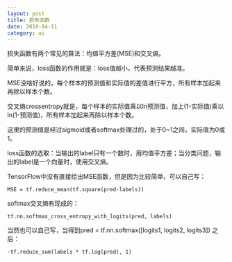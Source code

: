 ```yaml
---
layout: post
title: 损失函数
date: 2018-04-11
category: ai
---
```


损失函数有两个常见的算法：均值平方差(MSE)和交叉熵。

简单来说，loss函数的作用就是：loss值越小，代表预测结果越准。

MSE没啥好说的，每个样本的预测值和实际值的差值进行平方，所有样本加起来再除以样本个数。

交叉熵crossentropy就是，每个样本的实际值乘以ln预测值，加上(1-实际值)乘以ln(1-预测值)，所有样本加起来再除以样本个数。

这里的预测值是经过sigmoid或者softmax处理过的，处于0~1之间，实际值为0或1。

loss函数的选取：当输出的label只有一个数时，用均值平方差；当分类问题，输出的label是一个向量时，使用交叉熵。

TensorFlow中没有直接给出MSE函数，但是因为比较简单，可以自己写：

`MSE = tf.reduce_mean(tf.square(pred-labels))`

softmax交叉熵有现成的：

`tf.nn.softmax_cross_entropy_with_logits(pred, labels)`

当然也可以自己写，当得到pred = tf.nn.softmax([logits1, logits2, logits3]) 之后：

`-tf.reduce_sum(labels * tf.log(pred), 1)`

